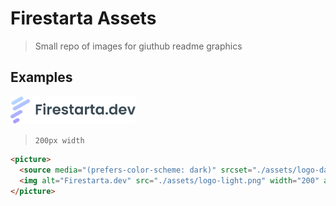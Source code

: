 # Firestarta Assets
> Small repo of images for giuthub readme graphics

## Examples

<picture>
  <source media="(prefers-color-scheme: dark)" srcset="./assets/logo-dark.png">
  <img alt="Firestarta.dev" src="./assets/logo-light.png" width="200" align="ce">
</picture>

> `200px width`

```html
<picture>
  <source media="(prefers-color-scheme: dark)" srcset="./assets/logo-dark.png">
  <img alt="Firestarta.dev" src="./assets/logo-light.png" width="200" align="ce">
</picture>
```
